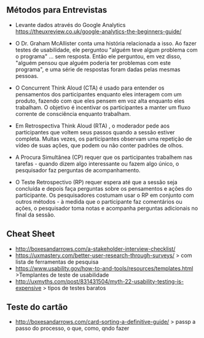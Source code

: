 ## Métodos para Entrevistas

- Levante dados através do Google Analytics
https://theuxreview.co.uk/google-analytics-the-beginners-guide/

- O Dr. Graham McAllister conta uma história relacionada a isso. Ao fazer testes de usabilidade, ele perguntou "alguém teve algum problema com o programa" ... sem resposta. Então ele perguntou, em vez disso, "alguém pensou que alguém poderia ter problemas com este programa", e uma série de respostas foram dadas pelas mesmas pessoas.

- O Concurrent Think Aloud (CTA) é usado para entender os pensamentos dos participantes enquanto eles interagem com um produto, fazendo com que eles pensem em voz alta enquanto eles trabalham. O objetivo é incentivar os participantes a manter um fluxo corrente de consciência enquanto trabalham.
- Em Retrospectiva Think Aloud (RTA) , o moderador pede aos participantes que voltem seus passos quando a sessão estiver completa. Muitas vezes, os participantes observam uma repetição de vídeo de suas ações, que podem ou não conter padrões de olhos.
- A Procura Simultânea (CP) requer que os participantes trabalhem nas tarefas - quando dizem algo interessante ou fazem algo único, o pesquisador faz perguntas de acompanhamento.
- O Teste Retrospectivo (RP) requer espera até que a sessão seja concluída e depois faça perguntas sobre os pensamentos e ações do participante. Os pesquisadores costumam usar o RP em conjunto com outros métodos - à medida que o participante faz comentários ou ações, o pesquisador toma notas e acompanha perguntas adicionais no final da sessão.

## Cheat Sheet
- http://boxesandarrows.com/a-stakeholder-interview-checklist/
- https://uxmastery.com/better-user-research-through-surveys/  > com lista de ferramentas de pesquisa
- https://www.usability.gov/how-to-and-tools/resources/templates.html >Templantes de teste de usabilidade
- http://uxmyths.com/post/831431504/myth-22-usability-testing-is-expensive > tipos de testes baratos

## Teste do cartão
- http://boxesandarrows.com/card-sorting-a-definitive-guide/ > passp a passo do processo, o que, como, qndo fazer
